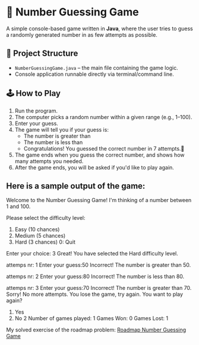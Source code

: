 # 🎯 Number Guessing Game

A simple console-based game written in **Java**, where the user tries to guess a randomly generated number in as few attempts as possible.

## 📁 Project Structure

- `NumberGuessingGame.java` – the main file containing the game logic.
- Console application runnable directly via terminal/command line.

## 🕹️ How to Play

1. Run the program.
2. The computer picks a random number within a given range (e.g., 1–100).
3. Enter your guess.
4. The game will tell you if your guess is:
   - The number is greater than
   - The number is less than
   - Congratulations! You guessed the correct number in 7 attempts.🎉
5. The game ends when you guess the correct number, and shows how many attempts you needed.
6. After the game ends, you will be asked if you'd like to play again.

## Here is a sample output of the game:

Welcome to the Number Guessing Game!
I'm thinking of a number between 1 and 100.

Please select the difficulty level:
1. Easy (10 chances)
2. Medium (5 chances)
3. Hard (3 chances)
0: Quit

Enter your choice: 3
Great! You have selected the Hard difficulty level.

attemps nr: 1
Enter your guess:50
Incorrect! The number is greater than 50.

attemps nr: 2
Enter your guess:80
Incorrect! The number is less than 80.

attemps nr: 3
Enter your guess:70
Incorrect! The number is greater than 70.
Sorry! No more attempts. You lose the game, try again.
You want to play again?
1. Yes
2. No
2
Number of games played: 1
Games Won: 0
Games Lost: 1

My solved exercise of the roadmap problem: [Roadmap Number Guessing Game](https://roadmap.sh/projects/number-guessing-game)
